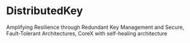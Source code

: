 # DistributedKey
Amplifying Resilience through Redundant Key Management and Secure, Fault-Tolerant Architectures, CoreX with self-healing architecture
